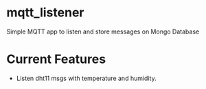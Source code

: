 # mqtt_listener
Simple MQTT app to listen and store messages on Mongo
Database

# Current Features

- Listen dht11 msgs with temperature and humidity.

